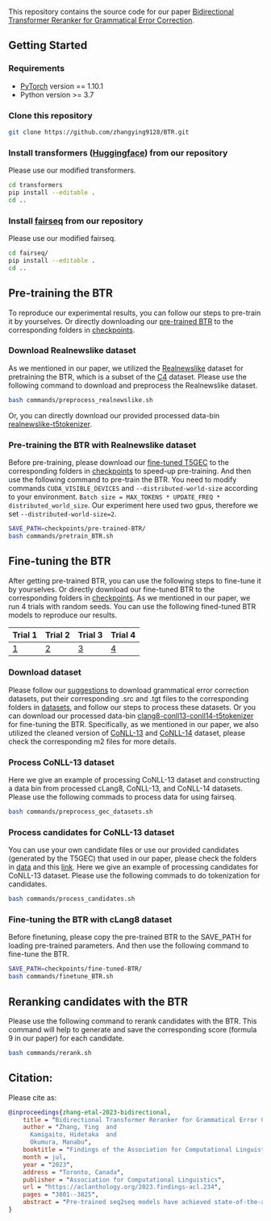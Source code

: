 This repository contains the source code for our paper [Bidirectional Transformer Reranker for Grammatical Error Correction](https://aclanthology.org/2023.findings-acl.234/).

## Getting Started
### Requirements
* [PyTorch](http://pytorch.org/) version == 1.10.1
* Python version >= 3.7

### Clone this repository 
```sh
git clone https://github.com/zhangying9128/BTR.git
```

### Install transformers ([Huggingface](https://github.com/huggingface/transformers/tree/v4.11.3)) from our repository
Please use our modified transformers.
```sh
cd transformers
pip install --editable .
cd ..
```

### Install [fairseq](https://github.com/facebookresearch/fairseq/tree/v0.10.0) from our repository
Please use our modified fairseq.
```sh
cd fairseq/
pip install --editable .
cd ..
```

## Pre-training the BTR
To reproduce our experimental results, you can follow our steps to pre-train it by yourselves.
Or directly downloading our [pre-trained BTR](https://drive.google.com/file/d/1CaQMdndBJ2c3hE1ZNY_4A8zpa5Lc2E6D/view?usp=sharing) to the corresponding folders in [checkpoints](https://github.com/zhangying9128/BTR/tree/main/checkpoints/pre-trained-BTR).

### Download Realnewslike dataset
As we mentioned in our paper, we utilized the [Realnewslike](https://huggingface.co/datasets/allenai/c4/tree/main/realnewslike) dataset for pretraining the BTR, which is a subset of the [C4](https://huggingface.co/datasets/allenai/c4) dataset.
Please use the following command to download and preprocess the Realnewslike dataset.
```sh
bash commands/preprocess_realnewslike.sh
```

Or, you can directly download our provided processed data-bin [realnewslike-t5tokenizer](https://drive.google.com/drive/folders/1Pobxbrlv_Iqz3aebTcki_MKm6lC2JUOa?usp=sharing).

### Pre-training the BTR with Realnewslike dataset
Before pre-training, please download our [fine-tuned T5GEC](https://drive.google.com/file/d/1d30o_huhNpVuLMMcqj08UJmFEKGsuAw9/view?usp=sharing) to the corresponding folders in [checkpoints](https://github.com/zhangying9128/BTR/tree/main/checkpoints/pre-trained-BTR) to speed-up pre-training.
And then use the following command to pre-train the BTR. 
You need to modify commands `CUDA_VISIBLE_DEVICES` and `--distributed-world-size` according to your environment.
`Batch size = MAX_TOKENS * UPDATE_FREQ * distributed_world_size`.
Our experiment here used two gpus, therefore we set `--distributed-world-size=2`.
```sh
SAVE_PATH=checkpoints/pre-trained-BTR/
bash commands/pretrain_BTR.sh
```

## Fine-tuning the BTR
After getting pre-trained BTR, you can use the following steps to fine-tune it by yourselves.
Or directly download our fine-tuned BTR to the corresponding folders in [checkpoints](https://github.com/zhangying9128/BTR/tree/main/checkpoints/fine-tuned-BTR).
As we mentioned in our paper, we run 4 trials with random seeds. You can use the following fined-tuned BTR models to reproduce our results.

|Trial 1| Trial 2|Trial 3|Trial 4|
|---|---|---|---|
[1](https://drive.google.com/file/d/1HN-Tx2lU8XZwQDM2OwE_2bayJE7lGrC-/view?usp=sharing)| [2](https://drive.google.com/file/d/1AUPkvv8Pcvbzs9qdG3uREODAxiGIJb11/view?usp=sharing) | [3](https://drive.google.com/file/d/1ZXmX6g4tL5GAEL44MWgLDNTtouYFEhDs/view?usp=sharing) | [4](https://drive.google.com/file/d/1IXRVFmSOMDa_Z9D2mzZmv_ZCrYRqEsIy/view?usp=sharing) | 

### Download dataset
Please follow our [suggestions](https://github.com/zhangying9128/BTR/tree/main/datasets) to download grammatical error correction datasets, put their corresponding .src and .tgt files to the corresponding folders in [datasets](https://github.com/zhangying9128/BTR/tree/main/datasets), and follow our steps to process these datasets.
Or you can download our processed data-bin [clang8-conll13-conll14-t5tokenizer](https://drive.google.com/drive/folders/1c8J9xDGYM5Hkpm5zqQLHltMJiXaBJNNU?usp=sharing) for fine-tuning the BTR.
Specifically, as we mentioned in our paper, we also utilized the cleaned version of [CoNLL-13](https://github.com/zhangying9128/BTR/blob/main/data/DEV_CoNLL13_cleaned/official-preprocessed-cleanpunc.m2) and [CoNLL-14](https://github.com/zhangying9128/BTR/blob/main/data/TEST_CoNLL14_cleaned/official-2014.cleanpuncsplit.m2) dataset, please check the corresponding m2 files for more details.

### Process CoNLL-13 dataset
Here we give an example of processing CoNLL-13 dataset and constructing a data bin from processed cLang8, CoNLL-13, and CoNLL-14 datasets. 
Please use the following commads to process data for using fairseq.
```sh
bash commands/preprocess_gec_datasets.sh
```

### Process candidates for CoNLL-13 dataset
You can use your own candidate files or use our provided candidates (generated by the T5GEC) that used in our paper, please check the folders in [data](https://github.com/zhangying9128/BTR/tree/main/data) and this [link](https://drive.google.com/drive/folders/13qA9UQFOny8CeoLCYeIYNAlXHPEBwQLr?usp=sharing).
Here we give an example of processing candidates for CoNLL-13 dataset. 
Please use the following commads to do tokenization for candidates.
```sh
bash commands/process_candidates.sh
```

### Fine-tuning the BTR with cLang8 dataset
Before finetuning, please copy the pre-trained BTR to the SAVE_PATH for loading pre-trained parameters.
And then use the following command to fine-tune the BTR.
```sh
SAVE_PATH=checkpoints/fine-tuned-BTR/
bash commands/finetune_BTR.sh
```


## Reranking candidates with the BTR
Please use the following command to rerank candidates with the BTR.
This command will help to generate and save the corresponding score (formula 9 in our paper) for each candidate.
```sh
bash commands/rerank.sh
```

## Citation:
Please cite as:
```bibtex
@inproceedings{zhang-etal-2023-bidirectional,
    title = "Bidirectional Transformer Reranker for Grammatical Error Correction",
    author = "Zhang, Ying  and
      Kamigaito, Hidetaka  and
      Okumura, Manabu",
    booktitle = "Findings of the Association for Computational Linguistics: ACL 2023",
    month = jul,
    year = "2023",
    address = "Toronto, Canada",
    publisher = "Association for Computational Linguistics",
    url = "https://aclanthology.org/2023.findings-acl.234",
    pages = "3801--3825",
    abstract = "Pre-trained seq2seq models have achieved state-of-the-art results in the grammatical error correction task. However, these models still suffer from a prediction bias due to their unidirectional decoding. Thus, we propose a bidirectional Transformer reranker (BTR), that re-estimates the probability of each candidate sentence generated by the pre-trained seq2seq model. The BTR preserves the seq2seq-style Transformer architecture but utilizes a BERT-style self-attention mechanism in the decoder to compute the probability of each target token by using masked language modeling to capture bidirectional representations from the target context. For guiding the reranking, the BTR adopts negative sampling in the objective function to minimize the unlikelihood. During inference, the BTR gives final results after comparing the reranked top-1 results with the original ones by an acceptance threshold. Experimental results show that, in reranking candidates from a pre-trained seq2seq model, T5-base, the BTR on top of T5-base could yield 65.47 and 71.27 F0.5 scores on the CoNLL-14 and BEA test sets, respectively, and yield 59.52 GLEU score on the JFLEG corpus, with improvements of 0.36, 0.76 and 0.48 points compared with the original T5-base. Furthermore, when reranking candidates from T5-large, the BTR on top of T5-base improved the original T5-large by 0.26 points on the BEA test set.",
}
```
